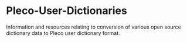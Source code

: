 # Pleco-User-Dictionaries
Information and resources relating to conversion of various open source dictionary data to Pleco user dictionary format.
